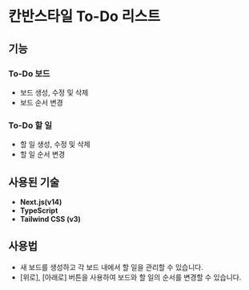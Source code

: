 # 칸반스타일 To-Do 리스트

## 기능
### To-Do 보드

- 보드 생성, 수정 및 삭제
- 보드 순서 변경

### To-Do 할 일

- 할 일 생성, 수정 및 삭제
- 할 일 순서 변경

## 사용된 기술

- **Next.js(v14)**
- **TypeScript**
- **Tailwind CSS (v3)**

## 사용법

- 새 보드를 생성하고 각 보드 내에서 할 일을 관리할 수 있습니다.
- [위로], [아래로] 버튼을 사용하여 보드와 할 일의 순서를 변경할 수 있습니다.
